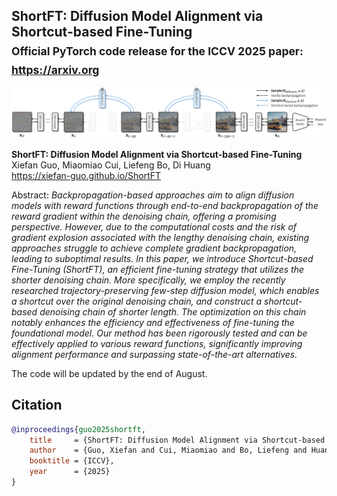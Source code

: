 ## ShortFT: Diffusion Model Alignment via Shortcut-based Fine-Tuning<br><sub>Official PyTorch code release for the ICCV 2025 paper: https://arxiv.org</sub>

![I4VGen](./docs/shortft.png)

**ShortFT: Diffusion Model Alignment via Shortcut-based Fine-Tuning**<br>
Xiefan Guo, Miaomiao Cui, Liefeng Bo, Di Huang<br>
https://xiefan-guo.github.io/ShortFT<br>

Abstract: *Backpropagation-based approaches aim to align diffusion models with reward functions through end-to-end backpropagation of the reward gradient within the denoising chain, offering a promising perspective. However, due to the computational costs and the risk of gradient explosion associated with the lengthy denoising chain, existing approaches struggle to achieve complete gradient backpropagation, leading to suboptimal results. In this paper, we introduce Shortcut-based Fine-Tuning (ShortFT), an efficient fine-tuning strategy that utilizes the shorter denoising chain. More specifically, we employ the recently researched trajectory-preserving few-step diffusion model, which enables a shortcut over the original denoising chain, and construct a shortcut-based denoising chain of shorter length. The optimization on this chain notably enhances the efficiency and effectiveness of fine-tuning the foundational model. Our method has been rigorously tested and can be effectively applied to various reward functions, significantly improving alignment performance and surpassing state-of-the-art alternatives.*


The code will be updated by the end of August.


## Citation

```bibtex
@inproceedings{guo2025shortft,
    title     = {ShortFT: Diffusion Model Alignment via Shortcut-based Fine-Tuning},
    author    = {Guo, Xiefan and Cui, Miaomiao and Bo, Liefeng and Huang, Di},
    booktitle = {ICCV},
    year      = {2025}
}
```

